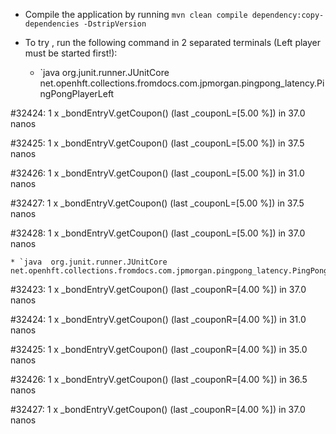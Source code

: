 


* Compile the application by running `mvn clean compile dependency:copy-dependencies -DstripVersion`


* To try , run the following command in 2 separated terminals (Left player must be started first!):

    * `java  org.junit.runner.JUnitCore net.openhft.collections.fromdocs.com.jpmorgan.pingpong_latency.PingPongPlayerLeft

#32424:  1 x _bondEntryV.getCoupon() (last _couponL=[5.00 %]) in 37.0 nanos

#32425:  1 x _bondEntryV.getCoupon() (last _couponL=[5.00 %]) in 37.5 nanos

#32426:  1 x _bondEntryV.getCoupon() (last _couponL=[5.00 %]) in 31.0 nanos

#32427:  1 x _bondEntryV.getCoupon() (last _couponL=[5.00 %]) in 37.5 nanos

#32428:  1 x _bondEntryV.getCoupon() (last _couponL=[5.00 %]) in 37.0 nanos



    * `java  org.junit.runner.JUnitCore net.openhft.collections.fromdocs.com.jpmorgan.pingpong_latency.PingPongPlayerRight


#32423:  1 x _bondEntryV.getCoupon() (last _couponR=[4.00 %]) in 37.0 nanos

#32424:  1 x _bondEntryV.getCoupon() (last _couponR=[4.00 %]) in 31.0 nanos

#32425:  1 x _bondEntryV.getCoupon() (last _couponR=[4.00 %]) in 35.0 nanos

#32426:  1 x _bondEntryV.getCoupon() (last _couponR=[4.00 %]) in 36.5 nanos

#32427:  1 x _bondEntryV.getCoupon() (last _couponR=[4.00 %]) in 37.0 nanos




